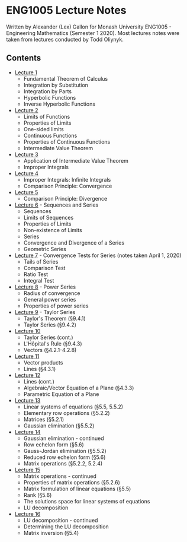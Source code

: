 # ENG1005 Lecture Notes
Written by Alexander (Lex) Gallon for Monash University ENG1005 - Engineering Mathematics (Semester 1 2020). Most lectures notes were taken from lectures conducted by Todd Oliynyk.

## Contents
- [Lecture 1](<Lecture 1/Week 1 Lecture 1 notes.docx>)
  - Fundamental Theorem of Calculus
  - Integration by Substitution
  - Integration by Parts
  - Hyperbolic Functions
  - Inverse Hyperbolic Functions
- [Lecture 2](<Lecture 2/Week 1 Lecture 2 notes.docx>)
  - Limits of Functions
  - Properties of Limits
  - One-sided limits
  - Continuous Functions
  - Properties of Continuous Functions
  - Intermediate Value Theorem
- [Lecture 3](<Lecture 3/Week 1 Lecture 3 notes.docx>)
  - Application of Intermediate Value Theorem
  - Improper Integrals
- [Lecture 4](<Lecture 4/Lecture4_notes.pdf>)
  - Improper Integrals: Infinite Integrals
  - Comparison Principle: Convergence
- [Lecture 5](<Lecture 5/Lecture5_notes.pdf>)
  - Comparison Principle: Divergence
- [Lecture 6](<Lecture 6/Lecture6_notes.pdf>) - Sequences and Series
  - Sequences
  - Limits of Sequences
  - Properties of Limits
  - Non-existence of Limits
  - Series
  - Convergence and Divergence of a Series
  - Geometric Series
- [Lecture 7](<Lecture 7/Lecture7_notes.pdf>) - Convergence Tests for Series (notes taken April 1, 2020)
  - Tails of Series
  - Comparison Test
  - Ratio Test
  - Integral Test
- [Lecture 8](<Lecture 8/Lecture8_notes.pdf>) - Power Series
  - Radius of convergence
  - General power series
  - Properties of power series
- [Lecture 9](<Lecture 9/Lecture9_notes.pdf>) - Taylor Series
  - Taylor's Theorem (§9.4.1)
  - Taylor Series (§9.4.2)
- [Lecture 10](<Lecture 10/lecture10_notes.pdf>)
  - Taylor Series (cont.)
  - L'Hôpital's Rule (§9.4.3)
  - Vectors (§4.2.1-4.2.8)
- [Lecture 11](<Lecture 11/lecture11_notes.pdf>)
  - Vector products
  - Lines (§4.3.1)
- [Lecture 12](<Lecture 12/lecture12_notes.pdf>)
  - Lines (cont.)
  - Algebraic/Vector Equation of a Plane (§4.3.3)
  - Parametric Equation of a Plane
- [Lecture 13](<Lecture 13/lecture13_notes.pdf>)
  - Linear systems of equations (§5.5, 5.5.2)
  - Elementary row operations (§5.2.2)
  - Matrices (§5.2.1)
  - Gaussian elimination (§5.5.2)
- [Lecture 14](<Lecture 14/lecture14_notes.pdf>)
  - Gaussian elimination - continued
  - Row echelon form (§5.6)
  - Gauss-Jordan elimination (§5.5.2)
  - Reduced row echelon form (§5.6)
  - Matrix operations (§5.2.2, 5.2.4)
- [Lecture 15](<Lecture 15/lecture15_notes.pdf>)
  - Matrix operations - continued
  - Properties of matrix operations (§5.2.6)
  - Matrix formulation of linear equations (§5.5)
  - Rank (§5.6)
  - The solutions space for linear systems of equations
  - LU decomposition
- [Lecture 16](<Lecture 16/lecture16_notes.pdf>)
  - LU decomposition - continued
  - Determining the LU decomposition
  - Matrix inversion (§5.4)
